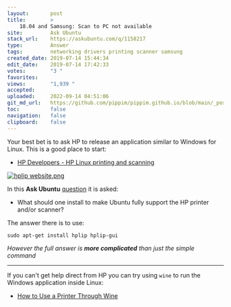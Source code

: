 ```yaml
---
layout:       post
title:        >
    18.04 and Samsung: Scan to PC not available
site:         Ask Ubuntu
stack_url:    https://askubuntu.com/q/1158217
type:         Answer
tags:         networking drivers printing scanner samsung
created_date: 2019-07-14 15:44:34
edit_date:    2019-07-14 17:42:33
votes:        "3 "
favorites:    
views:        "1,939 "
accepted:     
uploaded:     2022-09-14 04:51:06
git_md_url:   https://github.com/pippim/pippim.github.io/blob/main/_posts/2019/2019-07-14-18.04-and-Samsung_-Scan-to-PC-not-available.md
toc:          false
navigation:   false
clipboard:    false
---
```


Your best bet is to ask HP to release an application similar to Windows for Linux. This is a good place to start:

- [HP Developers - HP Linux printing and scanning][1]

[![hplip website.png][2]][2]

In this **Ask Ubuntu** [question][3] it is asked:

- What should one install to make Ubuntu fully support the HP printer and/or scanner?

The answer there is to use:

``` 
sudo apt-get install hplip hplip-gui
```

*However the full answer is **more complicated** than just the simple command*

----------

If you can't get help direct from HP you can try using `wine` to run the Windows application inside Linux:

- [How to Use a Printer Through Wine][4]


  [1]: https://developers.hp.com/hp-linux-imaging-and-printing
  [2]: https://i.stack.imgur.com/icUwc.png
  [3]: https://askubuntu.com/questions/1137815/how-to-install-hplip-on-my-ubuntu-to-support-my-hp-printer-and-or-scanner
  [4]: https://smallbusiness.chron.com/use-printer-through-wine-56744.html
